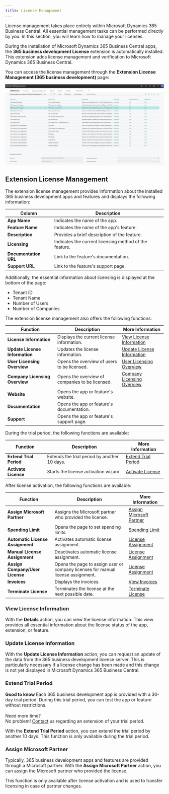 ```yaml
---
title: License Management
---
```

License management takes place entirely within Microsoft Dynamics 365 Business Central. All essential management tasks can be performed directly by you. In this section, you will learn how to manage your licenses.

During the installation of Microsoft Dynamics 365 Business Central apps, the **365 business development License** extension is automatically installed. This extension adds license management and verification to Microsoft Dynamics 365 Business Central.

You can access the license management through the **Extension License Management (365 business development)** page:

![Extension License Management (365 business development)](/assets/images/licensing/2bfb6450-3d5b-478a-824d-dc4088eb3fca.png)

## Extension License Management

The extension license management provides information about the installed 365 business development apps and features and displays the following information:

| Column | Description |
| --- | --- |
| **App Name** | Indicates the name of the app. |
| **Feature Name** | Indicates the name of the app's feature. |
| **Description** | Provides a brief description of the feature. |
| **Licensing** | Indicates the current licensing method of the feature. |
| **Documentation URL** | Link to the feature's documentation. |
| **Support URL** | Link to the feature's support page. |

Additionally, the essential information about licensing is displayed at the bottom of the page:

 - Tenant ID
 - Tenant Name
 - Number of Users
 - Number of Companies

The extension license management also offers the following functions:

| Function | Description | More Information |
| --- | --- | --- |
| **License Information** | Displays the current license information. | [View License Information](#view-license-information) |
| **Update License Information** | Updates the license information. | [Update License Information](#update-license-information) |
| **User Licensing Overview** | Opens the overview of users to be licensed. | [User Licensing Overview](license-methods/user-license.md) |
| **Company Licensing Overview** | Opens the overview of companies to be licensed. | [Company Licensing Overview](license-methods/company-license.md) |
| **Website** | Opens the app or feature's website. |  |
| **Documentation** | Opens the app or feature's documentation. |  |
| **Support** | Opens the app or feature's support page. |  |

During the trial period, the following functions are available:

| Function | Description | More Information |
| --- | --- | --- |
| **Extend Trial Period** | Extends the trial period by another 10 days. | [Extend Trial Period](#extend-trial-period) |
| **Activate License** | Starts the license activation wizard. | [Activate License](/license-management/activate-license.md) |

After license activation, the following functions are available:

| Function | Description | More Information |
| --- | --- | --- |
| **Assign Microsoft Partner** | Assigns the Microsoft partner who provided the license. | [Assign Microsoft Partner](#assign-microsoft-partner) |
| **Spending Limit** | Opens the page to set spending limits. | [Spending Limit](/license-management/spending-limit.md) |
| **Automatic License Assignment** | Activates automatic license assignment. | [License Assignment](/license-management/assign-license.md) |
| **Manual License Assignment** | Deactivates automatic license assignment. | [License Assignment](/license-management/assign-license.md) | 
| **Assign Company/User License** | Opens the page to assign user or company licenses for manual license assignment. | [License Assignment](/license-management/assign-license.md) |
| **Invoices** | Displays the invoices. | [View Invoices](invoicing/invoices.md) |
| **Terminate License** | Terminates the license at the next possible date. | [Terminate License](/license-management/terminate-license.md) |

### View License Information

With the **Details** action, you can view the license information. This view provides all essential information about the license status of the app, extension, or feature.

### Update License Information

With the **Update License Information** action, you can request an update of the data from the 365 business development license server. This is particularly necessary if a license change has been made and this change is not yet displayed in Microsoft Dynamics 365 Business Central.

### Extend Trial Period

<div class="alert alert-notice">
    <i class="fa-duotone fa-solid fa-lightbulb fa-xl"></i>
    <strong>Good to know</strong> Each 365 business development app is provided with a 30-day trial period. During this trial period, you can test the app or feature without restrictions.<br>
    <br>
    Need more time?<br>
    No problem! <a href="https://365businessdev.com/contact/" target="_blank">Contact</a> us regarding an extension of your trial period.
</div>

With the **Extend Trial Period** action, you can extend the trial period by another 10 days. This function is only available during the trial period.

### Assign Microsoft Partner

Typically, 365 business development apps and features are provided through a Microsoft partner. With the **Assign Microsoft Partner** action, you can assign the Microsoft partner who provided the license.

This function is only available after license activation and is used to transfer licensing in case of partner changes.